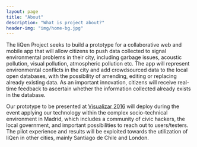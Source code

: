 ```yaml
---
layout: page
title: "About"
description: "What is project about?"
header-img: "img/home-bg.jpg"
---
```


The liQen Project seeks to build a prototype for a collaborative web and mobile app that will allow citizens to push data collected to signal environmental problems in their city, including garbage issues, acoustic pollution, visual pollution, atmospheric pollution etc. The app will represent environmental conflicts in the city and add crowdsourced data to the local open databases, with the possibility of amending, editing or replacing already existing data. As an important innovation, citizens will receive real-time feedback to ascertain whether the information collected already exists in the database.

Our prototype to be presented at [Visualizar 2016](http://medialab-prado.es/visualizar) will deploy during the event applying our technology within the complex socio-technical environment in Madrid, which includes a community of civic hackers, the local government, and important possibilities to reach out to users/testers. The pilot experience and results will be exploited towards the utilization of liQen in other cities, mainly Santiago de Chile and London.
